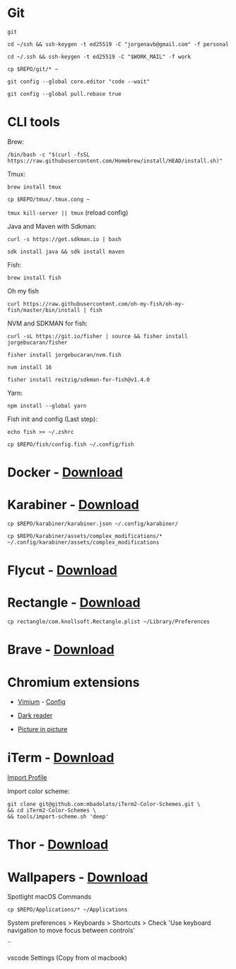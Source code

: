 # Git

`git`

`cd ~/ssh && ssh-keygen -t ed25519 -C "jorgenavb@gmail.com" -f personal`

`cd ~/.ssh && ssh-keygen -t ed25519 -C "$WORK_MAIL" -f work`

`cp $REPO/git/* ~`

`git config --global core.editor "code --wait"`

`git config --global pull.rebase true`

# CLI tools

Brew: 

`/bin/bash -c "$(curl -fsSL https://raw.githubusercontent.com/Homebrew/install/HEAD/install.sh)"`

Tmux:

`brew install tmux`

`cp $REPO/tmux/.tmux.cong ~`

`tmux kill-server || tmux` (reload config)

Java and Maven with Sdkman:

`curl -s https://get.sdkman.io | bash`

`sdk install java && sdk install maven`

Fish:
    
`brew install fish`


Oh my fish

`curl https://raw.githubusercontent.com/oh-my-fish/oh-my-fish/master/bin/install | fish`

NVM and SDKMAN for fish:

`curl -sL https://git.io/fisher | source && fisher install jorgebucaran/fisher`

`fisher install jorgebucaran/nvm.fish`

`nvm install 16`

`fisher install reitzig/sdkman-for-fish@v1.4.0`

Yarn:

`npm install --global yarn`

Fish init and config (Last step):

`echo fish >> ~/.zshrc`

`cp $REPO/fish/config.fish ~/.config/fish`


# Docker - [Download](https://docs.docker.com/desktop/mac/install/)

# Karabiner - [Download](https://karabiner-elements.pqrs.org/)

`cp $REPO/karabiner/karabiner.json ~/.config/karabiner/`

`cp $REPO/karabiner/assets/complex_modifications/* ~/.config/karabiner/assets/complex_modifications`


# Flycut - [Download](https://github.com/TermiT/Flycut/releases)


# Rectangle - [Download](https://rectangleapp.com/)

`cp rectangle/com.knollsoft.Rectangle.plist ~/Library/Preferences`


# Brave - [Download](https://brave.com/es/)


# Chromium extensions

- [Vimium](https://chrome.google.com/webstore/detail/vimium/dbepggeogbaibhgnhhndojpepiihcmeb) - [Config](./vimium/vimium)

- [Dark reader](https://chrome.google.com/webstore/detail/dark-reader/eimadpbcbfnmbkopoojfekhnkhdbieeh?hl=es)

- [Picture in picture](https://chrome.google.com/webstore/detail/picture-in-picture-extens/hkgfoiooedgoejojocmhlaklaeopbecg)


# iTerm - [Download](https://iterm2.com/downloads.html)

[Import Profile](./iterm2/jorge.json)

Import color scheme:

```
git clone git@github.com:mbadolato/iTerm2-Color-Schemes.git \
&& cd iTerm2-Color-Schemes \
&& tools/import-scheme.sh 'deep'
```

# Thor - [Download](https://apps.apple.com/cn/app/thor/id1120999687?l=en&mt=12)

# Wallpapers - [Download](https://mega.nz/#!9Usk2R5R!KmEUa5xu8dLtkppsSeG0JC61PgrH67ObJ4h0KwKLzTU)


Spotlight macOS Commands

`cp $REPO/Applications/* ~/Applications`

System preferences > Keyboards > Shortcuts > Check 'Use keyboard navigation to move focus between controls'

``

vscode Settings (Copy from ol macbook)
